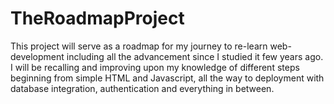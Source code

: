 # TheRoadmapProject

This project will serve as a roadmap for my journey to re-learn web-development including all the advancement since I studied it few years ago. 
I will be recalling and improving upon my knowledge of different steps beginning from simple HTML and Javascript, all the way to deployment with database integration, authentication and everything in between.
